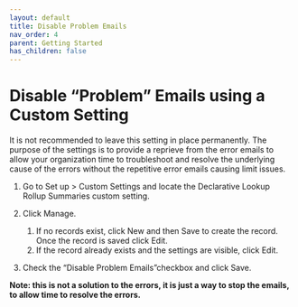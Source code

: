 ```yaml
---
layout: default
title: Disable Problem Emails
nav_order: 4
parent: Getting Started
has_children: false
---
```


# Disable “Problem” Emails using a Custom Setting

It is not recommended to leave this setting in place permanently. The purpose of the settings is to provide a reprieve from the error emails to allow your organization time to troubleshoot and resolve the underlying cause of the errors without the repetitive error emails causing limit issues.

1. Go to Set up > Custom Settings and locate the Declarative Lookup Rollup Summaries custom setting. 

2. Click Manage. 
    1. If no records exist, click New and then Save to create the record. Once the record is saved click Edit.
    2. If the record already exists and the settings are visible, click Edit.

3. Check the “Disable Problem Emails”checkbox and click Save. 
   
**Note: this is not a solution to the errors, it is just a way to stop the emails, to allow time to resolve the errors.**
